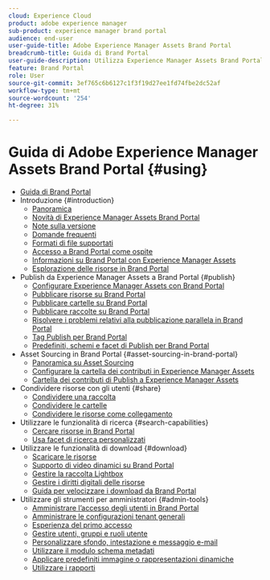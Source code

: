 ```yaml
---
cloud: Experience Cloud
product: adobe experience manager
sub-product: experience manager brand portal
audience: end-user
user-guide-title: Adobe Experience Manager Assets Brand Portal
breadcrumb-title: Guida di Brand Portal
user-guide-description: Utilizza Experience Manager Assets Brand Portal per soddisfare le esigenze di marketing con la distribuzione sicura delle risorse approvate del brand e dei prodotti, per consentirne il download da parte di agenzie esterne, partner, team interni e rivenditori.
feature: Brand Portal
role: User
source-git-commit: 3ef765c6b6127c1f3f19d27ee1fd74fbe2dc52af
workflow-type: tm+mt
source-wordcount: '254'
ht-degree: 31%

---
```



# Guida di Adobe Experience Manager Assets Brand Portal {#using}

+ [Guida di Brand Portal](/help/using/home.md)
+ Introduzione {#introduction}
   + [Panoramica](/help/using/brand-portal.md)
   + [Novità di Experience Manager Assets Brand Portal](/help/using/whats-new.md)
   + [Note sulla versione](/help/using/brand-portal-release-notes.md)
   + [Domande frequenti](/help/using/brand-portal-faqs.md)
   + [Formati di file supportati](/help/using/brand-portal-supported-formats.md)
   + [Accesso a Brand Portal come ospite](/help/using/guest-access.md)
   + [Informazioni su Brand Portal con Experience Manager Assets](https://experienceleague.adobe.com/docs/experience-manager-brand-portal/using/home.html)
   + [Esplorazione delle risorse in Brand Portal](/help/using/browse-assets-brand-portal.md)
+ Publish da Experience Manager Assets a Brand Portal {#publish}
   + [Configurare Experience Manager Assets con Brand Portal](/help/using/configure-aem-assets-with-brand-portal.md)
   + [Pubblicare risorse su Brand Portal](https://experienceleague.adobe.com/docs/experience-manager-65/assets/brandportal/brand-portal-publish-assets.html)
   + [Pubblicare cartelle su Brand Portal](https://experienceleague.adobe.com/docs/experience-manager-65/assets/brandportal/brand-portal-publish-folder.html)
   + [Pubblicare raccolte su Brand Portal](https://experienceleague.adobe.com/docs/experience-manager-65/assets/brandportal/brand-portal-publish-collection.html)
   + [Risolvere i problemi relativi alla pubblicazione parallela in Brand Portal](/help/using/troubleshoot-parallel-publishing.md)
   + [Tag Publish per Brand Portal](/help/using/brand-portal-publish-tags.md)
   + [Predefiniti, schemi e facet di Publish per Brand Portal](/help/using/publish-schema-search-facets-presets.md)
+ Asset Sourcing in Brand Portal {#asset-sourcing-in-brand-portal}
   + [Panoramica su Asset Sourcing](/help/using/brand-portal-asset-sourcing.md)
   + [Configurare la cartella dei contributi in Experience Manager Assets](/help/using/brand-portal-publish-contribution-folder-to-brand-portal.md)
   + [Cartella dei contributi di Publish a Experience Manager Assets](/help/using/brand-portal-publish-contribution-folder-to-aem-assets.md)
+ Condividere risorse con gli utenti {#share}
   + [Condividere una raccolta](/help/using/brand-portal-share-collection.md)
   + [Condividere le cartelle](/help/using/brand-portal-sharing-folders.md)
   + [Condividere le risorse come collegamento](/help/using/brand-portal-link-share.md)
+ Utilizzare le funzionalità di ricerca {#search-capabilities}
   + [Cercare risorse in Brand Portal](/help/using/brand-portal-searching.md)
   + [Usa facet di ricerca personalizzati](/help/using/brand-portal-search-facets.md)
+ Utilizzare le funzionalità di download {#download}
   + [Scaricare le risorse](/help/using/brand-portal-download-assets.md)
   + [Supporto di video dinamici su Brand Portal](/help/using/dynamic-video-brand-portal.md)
   + [Gestire la raccolta Lightbox](/help/using/brand-portal-light-box.md)
   + [Gestire i diritti digitali delle risorse](/help/using/manage-digital-rights-of-assets.md)
   + [Guida per velocizzare i download da Brand Portal](/help/using/accelerated-download.md)
+ Utilizzare gli strumenti per amministratori {#admin-tools}
   + [Amministrare l’accesso degli utenti in Brand Portal](/help/using/access-configurations-brand-portal.md)
   + [Amministrare le configurazioni tenant generali](/help/using/brand-portal-general-configuration.md)
   + [Esperienza del primo accesso](/help/using/brand-portal-onboarding.md)
   + [Gestire utenti, gruppi e ruoli utente](/help/using/brand-portal-adding-users.md)
   + [Personalizzare sfondo, intestazione e messaggio e-mail](/help/using/brand-portal-branding.md)
   + [Utilizzare il modulo schema metadati](/help/using/brand-portal-metadata-schemas.md)
   + [Applicare predefiniti immagine o rappresentazioni dinamiche](/help/using/brand-portal-image-presets.md)
   + [Utilizzare i rapporti](/help/using/brand-portal-reports.md)

